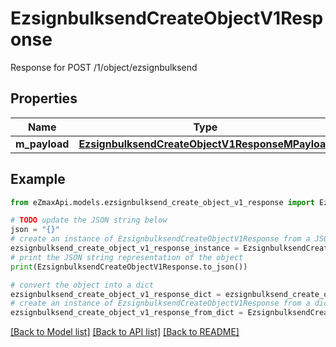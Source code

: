 # EzsignbulksendCreateObjectV1Response

Response for POST /1/object/ezsignbulksend

## Properties

Name | Type | Description | Notes
------------ | ------------- | ------------- | -------------
**m_payload** | [**EzsignbulksendCreateObjectV1ResponseMPayload**](EzsignbulksendCreateObjectV1ResponseMPayload.md) |  | 

## Example

```python
from eZmaxApi.models.ezsignbulksend_create_object_v1_response import EzsignbulksendCreateObjectV1Response

# TODO update the JSON string below
json = "{}"
# create an instance of EzsignbulksendCreateObjectV1Response from a JSON string
ezsignbulksend_create_object_v1_response_instance = EzsignbulksendCreateObjectV1Response.from_json(json)
# print the JSON string representation of the object
print(EzsignbulksendCreateObjectV1Response.to_json())

# convert the object into a dict
ezsignbulksend_create_object_v1_response_dict = ezsignbulksend_create_object_v1_response_instance.to_dict()
# create an instance of EzsignbulksendCreateObjectV1Response from a dict
ezsignbulksend_create_object_v1_response_from_dict = EzsignbulksendCreateObjectV1Response.from_dict(ezsignbulksend_create_object_v1_response_dict)
```
[[Back to Model list]](../README.md#documentation-for-models) [[Back to API list]](../README.md#documentation-for-api-endpoints) [[Back to README]](../README.md)



